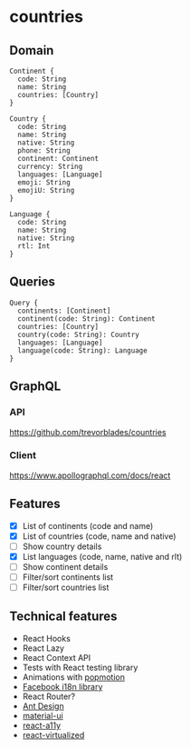 # countries

## Domain

```
Continent {
  code: String
  name: String
  countries: [Country]
}

Country {
  code: String
  name: String
  native: String
  phone: String
  continent: Continent
  currency: String
  languages: [Language]
  emoji: String
  emojiU: String
}

Language {
  code: String
  name: String
  native: String
  rtl: Int
}
```

## Queries

```
Query {
  continents: [Continent]
  continent(code: String): Continent
  countries: [Country]
  country(code: String): Country
  languages: [Language]
  language(code: String): Language
}
```

## GraphQL

### API
https://github.com/trevorblades/countries

### Client
https://www.apollographql.com/docs/react

## Features
- [x] List of continents (code and name)
- [x] List of countries (code, name and native)
- [ ] Show country details
- [x] List languages (code, name, native and rlt)
- [ ] Show continent details
- [ ] Filter/sort continents list
- [ ] Filter/sort countries list

## Technical features
- React Hooks
- React Lazy
- React Context API
- Tests with React testing library
- Animations with [popmotion](https://github.com/popmotion/popmotion)
- [Facebook i18n library](https://facebookincubator.github.io/fbt/)
- React Router?
- [Ant Design](https://github.com/ant-design/ant-design)
- [material-ui](https://github.com/mui-org/material-ui)
- [react-a11y](https://github.com/reactjs/react-a11y)
- [react-virtualized](https://github.com/bvaughn/react-virtualized)

